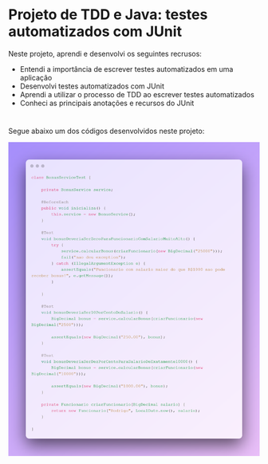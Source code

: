 # Projeto de TDD e Java: testes automatizados com JUnit

Neste projeto, aprendi e desenvolvi os seguintes recrusos: 
- Entendi a importância de escrever testes automatizados em uma aplicação
- Desenvolvi testes automatizados com JUnit
- Aprendi a utilizar o processo de TDD ao escrever testes automatizados
- Conheci as principais anotações e recursos do JUnit
#
Segue abaixo um dos códigos desenvolvidos neste projeto:

![image](https://github.com/GabrielRomanoo/TDD/blob/main/raycast-untitled.png)


